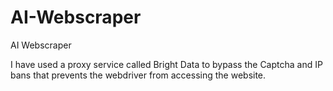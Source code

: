 # AI-Webscraper
AI Webscraper


I have used a proxy service called Bright Data to bypass the Captcha and IP bans that prevents the webdriver from accessing the website.
